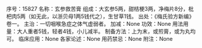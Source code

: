 序号：15827
名称：玄参救苦膏
组成：大玄参5两，甜桔梗3两，净梅片8分，枇杷肉5两（如无此，以浙贝母1两5钱代之），生甘草1钱。
出处：《梅氏验方新编》卷一。
主治：一切咽喉急症之体气虚弱者。
加减：None
功效：None
用法用量：大人重者5钱，轻者4钱，小儿减半。
制备方法：上为末，或煎膏，或为丸均可。
临床应用：None
各家论述：None
用药禁忌：None
附注：None
